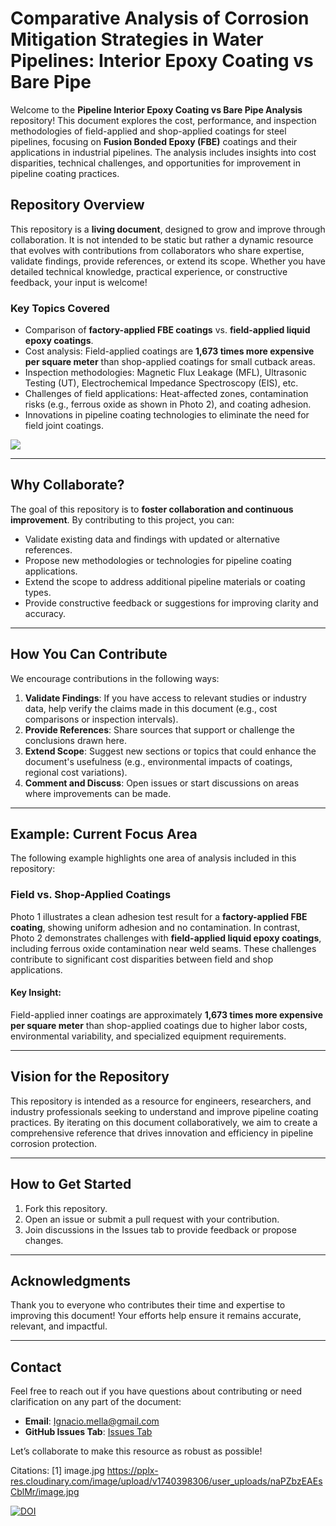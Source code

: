 # Comparative Analysis of Corrosion Mitigation Strategies in Water Pipelines: Interior Epoxy Coating vs Bare Pipe


Welcome to the **Pipeline Interior Epoxy Coating vs Bare Pipe Analysis** repository! This document explores the cost, performance, and inspection methodologies of field-applied and shop-applied coatings for steel pipelines, focusing on **Fusion Bonded Epoxy (FBE)** coatings and their applications in industrial pipelines. The analysis includes insights into cost disparities, technical challenges, and opportunities for improvement in pipeline coating practices.

## Repository Overview

This repository is a **living document**, designed to grow and improve through collaboration. It is not intended to be static but rather a dynamic resource that evolves with contributions from collaborators who share expertise, validate findings, provide references, or extend its scope. Whether you have detailed technical knowledge, practical experience, or constructive feedback, your input is welcome!

### Key Topics Covered
- Comparison of **factory-applied FBE coatings** vs. **field-applied liquid epoxy coatings**.
- Cost analysis: Field-applied coatings are **1,673 times more expensive per square meter** than shop-applied coatings for small cutback areas.
- Inspection methodologies: Magnetic Flux Leakage (MFL), Ultrasonic Testing (UT), Electrochemical Impedance Spectroscopy (EIS), etc.
- Challenges of field applications: Heat-affected zones, contamination risks (e.g., ferrous oxide as shown in Photo 2), and coating adhesion.
- Innovations in pipeline coating technologies to eliminate the need for field joint coatings.

<img src="https://pplx-res.cloudinary.com/image/upload/v1740398306/user_uploads/naPZbzEAEsCblMr/image.jpg">

---

## Why Collaborate?

The goal of this repository is to **foster collaboration and continuous improvement**. By contributing to this project, you can:
- Validate existing data and findings with updated or alternative references.
- Propose new methodologies or technologies for pipeline coating applications.
- Extend the scope to address additional pipeline materials or coating types.
- Provide constructive feedback or suggestions for improving clarity and accuracy.

---

## How You Can Contribute

We encourage contributions in the following ways:
1. **Validate Findings**: If you have access to relevant studies or industry data, help verify the claims made in this document (e.g., cost comparisons or inspection intervals).
2. **Provide References**: Share sources that support or challenge the conclusions drawn here.
3. **Extend Scope**: Suggest new sections or topics that could enhance the document's usefulness (e.g., environmental impacts of coatings, regional cost variations).
4. **Comment and Discuss**: Open issues or start discussions on areas where improvements can be made.

---

## Example: Current Focus Area

The following example highlights one area of analysis included in this repository:

### Field vs. Shop-Applied Coatings
Photo 1 illustrates a clean adhesion test result for a **factory-applied FBE coating**, showing uniform adhesion and no contamination. In contrast, Photo 2 demonstrates challenges with **field-applied liquid epoxy coatings**, including ferrous oxide contamination near weld seams. These challenges contribute to significant cost disparities between field and shop applications.

#### Key Insight:
Field-applied inner coatings are approximately **1,673 times more expensive per square meter** than shop-applied coatings due to higher labor costs, environmental variability, and specialized equipment requirements.

---

## Vision for the Repository

This repository is intended as a resource for engineers, researchers, and industry professionals seeking to understand and improve pipeline coating practices. By iterating on this document collaboratively, we aim to create a comprehensive reference that drives innovation and efficiency in pipeline corrosion protection.

---

## How to Get Started
1. Fork this repository.
2. Open an issue or submit a pull request with your contribution.
3. Join discussions in the Issues tab to provide feedback or propose changes.

---

## Acknowledgments
Thank you to everyone who contributes their time and expertise to improving this document! Your efforts help ensure it remains accurate, relevant, and impactful.

---

## Contact
Feel free to reach out if you have questions about contributing or need clarification on any part of the document:
- **Email**: Ignacio.mella@gmail.com 
- **GitHub Issues Tab**: <a href="https://github.com/ignaciomella/Bare-vs-Coated-Water-Pipelines/issues">Issues Tab</a>

Let’s collaborate to make this resource as robust as possible!

Citations:
[1] image.jpg https://pplx-res.cloudinary.com/image/upload/v1740398306/user_uploads/naPZbzEAEsCblMr/image.jpg

<a href="https://doi.org/10.5281/zenodo.14911682"><img src="https://zenodo.org/badge/919184867.svg" alt="DOI"></a>
